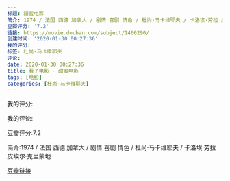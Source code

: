 ```yaml
---
标题: 甜蜜电影
简介: 1974 / 法国 西德 加拿大 / 剧情 喜剧 情色 / 杜尚·马卡维耶夫 / 卡洛埃·劳拉 皮埃尔·克里蒙地
豆瓣评分: '7.2'
链接: https://movie.douban.com/subject/1466290/
创建时间: '2020-01-30 00:27:36'
我的评分:
标签: 杜尚·马卡维耶夫
评论:
date: 2020-01-30 00:27:36
title: 看了电影 - 甜蜜电影
tags: [电影]
categories: [杜尚·马卡维耶夫]
---
```


我的评分:

我的评论:

豆瓣评分:7.2

简介:1974 / 法国 西德 加拿大 / 剧情 喜剧 情色 / 杜尚·马卡维耶夫 / 卡洛埃·劳拉 皮埃尔·克里蒙地

[豆瓣链接](https://movie.douban.com/subject/1466290/)

